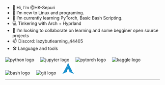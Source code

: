 - 👋 Hi, I’m @HK-Sepuri
- 👀 I’m new to Linux and programing.
- 🌱 I’m currently learning PyTorch, Basic Bash Scripting.
- 💻 Tinkering with Arch + Hyprland
- 💞️ I’m looking to collaborate on learning and some begginer open source projects 
- 📫 Discord: lazybutlearning_44405
- 🛠 Language and tools

<div align="left">
  <img src="https://cdn.jsdelivr.net/gh/devicons/devicon/icons/python/python-original.svg" height="40" alt="python logo"  />
  <img width="12" />
  <img src="https://cdn.jsdelivr.net/gh/devicons/devicon/icons/jupyter/jupyter-original.svg" height="40" alt="jupyter logo"  />
  <img width="12" />
  <img src="https://cdn.jsdelivr.net/gh/devicons/devicon/icons/pytorch/pytorch-original.svg" height="40" alt="pytorch logo"  />
  <img width="12" />
  <img src="https://cdn.jsdelivr.net/gh/devicons/devicon/icons/kaggle/kaggle-original.svg" height="40" alt="kaggle logo"  />
  <img width="12" />
  <img src="https://cdn.jsdelivr.net/gh/devicons/devicon/icons/bash/bash-original.svg" height="40" alt="bash logo"  />
  <img width="12" />
  <img src="https://cdn.jsdelivr.net/gh/devicons/devicon/icons/git/git-original.svg" height="40" alt="git logo"  />
  <img width="12" />
  <img src="https://github.com/devicons/devicon/blob/v2.16.0/icons/archlinux/archlinux-original.svg" height="40" alt="arch logo"  />
  <img width="12" />
</div>

***

<!---
HK-Sepuri/HK-Sepuri is a ✨ special ✨ repository because its `README.md` (this file) appears on your GitHub profile.
You can click the Preview link to take a look at your changes.
--->
